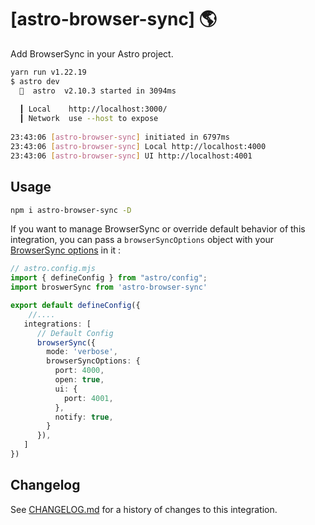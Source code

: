 # [astro-browser-sync] 🌎

Add BrowserSync in your Astro project.

```bash
yarn run v1.22.19
$ astro dev
  🚀  astro  v2.10.3 started in 3094ms
  
  ┃ Local    http://localhost:3000/
  ┃ Network  use --host to expose
  
23:43:06 [astro-browser-sync] initiated in 6797ms
23:43:06 [astro-browser-sync] Local http://localhost:4000
23:43:06 [astro-browser-sync] UI http://localhost:4001
```

## Usage

```bash
npm i astro-browser-sync -D
```

If you want to manage BrowserSync or override default behavior of this integration, you can pass a `browserSyncOptions` object with your [BrowserSync options](https://browsersync.io/docs/options) in it :

```ts
// astro.config.mjs
import { defineConfig } from "astro/config";
import broswerSync from 'astro-browser-sync'

export default defineConfig({
    //....
   integrations: [
      // Default Config
      browserSync({
        mode: 'verbose',
        browserSyncOptions: {
          port: 4000,
          open: true,
          ui: {
            port: 4001,
          },
          notify: true,
        }
      }),
   ]
})
```

## Changelog

See [CHANGELOG.md](CHANGELOG.md) for a history of changes to this integration.